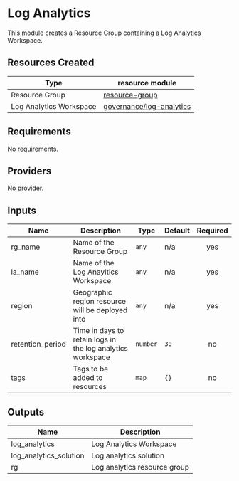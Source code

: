 # Log Analytics

This module creates a Resource Group containing a Log Analytics Workspace.

## Resources Created

| Type     | resource module     |
|----------|------------|
| Resource Group | [resource-group](../../resource-modules/resource-group/README.md)|
| Log Analytics Workspace | [governance/log-analytics](../../resource-modules/governance/log-analytics/README.md)|

## Requirements

No requirements.

## Providers

No provider.

## Inputs

| Name | Description | Type | Default | Required |
|------|-------------|------|---------|:--------:|
| rg\_name | Name of the Resource Group | `any` | n/a | yes |
| la\_name | Name of the Log Anayltics Workspace | `any` | n/a | yes |
| region | Geographic region resource will be deployed into | `any` | n/a | yes |
| retention\_period | Time in days to retain logs in the log analytics workspace | `number` | `30` | no |
| tags | Tags to be added to resources | `map` | `{}` | no |

## Outputs

| Name | Description |
|------|-------------|
| log\_analytics | Log Analytics Workspace |
| log\_analytics\_solution | Log analytics solution |
| rg | Log analytics resource group |

